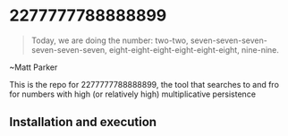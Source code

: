 # 2277777788888899

> Today, we are doing the number: two-two, seven-seven-seven-seven-seven-seven, eight-eight-eight-eight-eight-eight, nine-nine.

~Matt Parker

This is the repo for 2277777788888899, the tool that searches to and fro for numbers with high (or relatively high) multiplicative persistence

## Installation and execution



